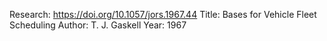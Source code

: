 Research: https://doi.org/10.1057/jors.1967.44
Title: Bases for Vehicle Fleet Scheduling
Author: T. J. Gaskell
Year: 1967
